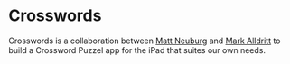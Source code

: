 Crosswords
==========

Crosswords is a collaboration between [Matt Neuburg](http://github.com/mattneub) and [Mark Alldritt](http://githubcom/alldritt) to build a Crossword Puzzel app for the iPad that suites our own needs.

